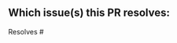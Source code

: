 ## Which issue(s) this PR resolves:
<!--
Usage: `Resolves #<issue number>`, or `Resolves <link to the issue>`.
If PR is about `failing-tests`, please post the related tests in a comment and do not use `Resolves`
-->
Resolves #
